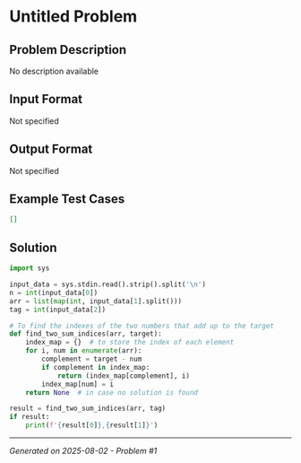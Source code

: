 # Untitled Problem

## Problem Description
No description available

## Input Format
Not specified

## Output Format
Not specified

## Example Test Cases
```json
[]
```

## Solution
```python
import sys

input_data = sys.stdin.read().strip().split('\n')
n = int(input_data[0])
arr = list(map(int, input_data[1].split()))
tag = int(input_data[2])

# To find the indexes of the two numbers that add up to the target
def find_two_sum_indices(arr, target):
    index_map = {}  # to store the index of each element
    for i, num in enumerate(arr):
        complement = target - num
        if complement in index_map:
            return (index_map[complement], i)
        index_map[num] = i
    return None  # in case no solution is found

result = find_two_sum_indices(arr, tag)
if result:
    print(f'{result[0]},{result[1]}')
```

---
*Generated on 2025-08-02 - Problem #1*